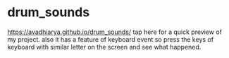 # drum_sounds
https://avadhiarya.github.io/drum_sounds/ tap here for a quick preview of my project.
also it has a feature of keyboard event so press the keys of keyboard with similar letter on the screen and see what happened.
